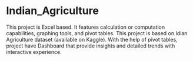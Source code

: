 # Indian_Agriculture
This project is Excel based. It features calculation or computation capabilities, graphing tools, and pivot tables.
This project is based on Idian Agriculture dataset (available on Kaggle). With the help of pivot tables, project have Dashboard that provide insights and detailed trends with interactive experience.

